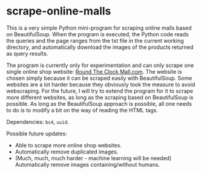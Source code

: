 # scrape-online-malls

This is a very simple Python mini-program for scraping online malls based on BeautifulSoup. When the program is executed, the Python code reads the queries and the page ranges from the txt file in the current working directory, and automatically download the images of the products returned as query results.

The program is currently only for experimentation and can only scrape one single online shop website: [Round The Clock Mall.com](https://www.roundtheclockmall.com/). The website is chosen simply because it can be scraped easily with BeautifulSoup. Some websites are a lot harder because they obviously took the measure to avoid webscraping. For the future, I will try to extend the program for it to scrape more different websites, as long as the scraping based on BeautifulSoup is possible. As long as the BeautifulSoup approach is possible, all one needs to do is to modify a bit on the way of reading the HTML tags. 

Dependencies: `bs4`, `uuid`. 

Possible future updates:
* Able to scrape more online shop websites.
* Automatically remove duplicated images.
* (Much, much, much harder - machine learning will be needed) Automatically remove images containing/without humans. 
